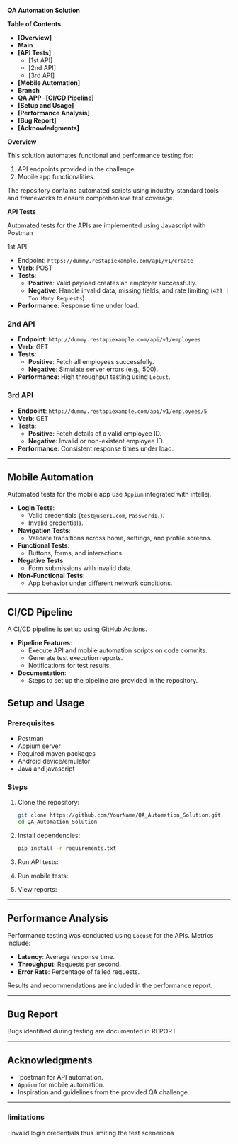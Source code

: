 **QA Automation Solution**

 **Table of Contents**

- **[Overview]**
- **Main** 
- **[API Tests]**
  - [1st API]
  - [2nd API]
  - [3rd API]
- **[Mobile Automation]**
- **Branch**
- **QA APP**
-**[CI/CD Pipeline]**
- **[Setup and Usage]**
- **[Performance Analysis]**
- **[Bug Report]**
- **[Acknowledgments]**


**Overview**

This solution automates functional and performance testing for:
1. API endpoints provided in the challenge.
2. Mobile app functionalities.

The repository contains automated scripts using industry-standard tools and frameworks to ensure comprehensive test coverage.


**API Tests**

Automated tests for the APIs are implemented using Javascript with Postman

1st API

- Endpoint: `https://dummy.restapiexample.com/api/v1/create`
- **Verb**: POST
- **Tests**:
  - **Positive**: Valid payload creates an employer successfully.
  - **Negative**: Handle invalid data, missing fields, and rate limiting (`429 | Too Many Requests`).
- **Performance**: Response time under load.

### 2nd API

- **Endpoint**: `http://dummy.restapiexample.com/api/v1/employees`
- **Verb**: GET
- **Tests**:
  - **Positive**: Fetch all employees successfully.
  - **Negative**: Simulate server errors (e.g., 500).
- **Performance**: High throughput testing using `Locust`.

### 3rd API

- **Endpoint**: `http://dummy.restapiexample.com/api/v1/employees/5`
- **Verb**: GET
- **Tests**:
  - **Positive**: Fetch details of a valid employee ID.
  - **Negative**: Invalid or non-existent employee ID.
- **Performance**: Consistent response times under load.

---

## Mobile Automation

Automated tests for the mobile app use `Appium` integrated with intellej.

- **Login Tests**:
  - Valid credentials (`test@user1.com`, `Password1.`).
  - Invalid credentials.
- **Navigation Tests**:
  - Validate transitions across home, settings, and profile screens.
- **Functional Tests**:
  - Buttons, forms, and interactions.
- **Negative Tests**:
  - Form submissions with invalid data.
- **Non-Functional Tests**:
  - App behavior under different network conditions.

---

## CI/CD Pipeline

A CI/CD pipeline is set up using GitHub Actions.

- **Pipeline Features**:
  - Execute API and mobile automation scripts on code commits.
  - Generate test execution reports.
  - Notifications for test results.
- **Documentation**:
  - Steps to set up the pipeline are provided in the repository.



## Setup and Usage

### Prerequisites

- Postman 
- Appium server
- Required maven packages 
- Android device/emulator
- Java and javascript

### Steps

1. Clone the repository:
   ```bash
   git clone https://github.com/YourName/QA_Automation_Solution.git
   cd QA_Automation_Solution
   ```
2. Install dependencies:
   ```bash
   pip install -r requirements.txt
   ```
3. Run API tests:
  
4. Run mobile tests:
  
5. View reports:
  

---

## Performance Analysis

Performance testing was conducted using `Locust` for the APIs. Metrics include:

- **Latency**: Average response time.
- **Throughput**: Requests per second.
- **Error Rate**: Percentage of failed requests.

Results and recommendations are included in the performance report.

---

## Bug Report

Bugs identified during testing are documented in REPORT

---

## Acknowledgments

- `postman for API automation.
- `Appium` for mobile automation.
- Inspiration and guidelines from the provided QA challenge.

---
### limitations
-Invalid login credentials thus limiting the test scenerions 

